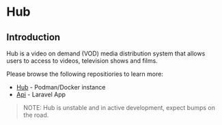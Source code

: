 # Hub

## Introduction

Hub is a video on demand (VOD) media distribution system that allows users to access to videos, television shows and films.

Please browse the following repositiories to learn more:

-   [Hub](https://github.com/francoism90/hub) - Podman/Docker instance
-   [Api](https://github.com/francoism90/hub-api) - Laravel App

> NOTE: Hub is unstable and in active development, expect bumps on the road.
